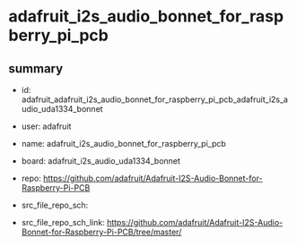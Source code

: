 # adafruit_i2s_audio_bonnet_for_raspberry_pi_pcb
 
## summary 
* id: adafruit_adafruit_i2s_audio_bonnet_for_raspberry_pi_pcb_adafruit_i2s_audio_uda1334_bonnet
* user: adafruit
* name: adafruit_i2s_audio_bonnet_for_raspberry_pi_pcb
* board: adafruit_i2s_audio_uda1334_bonnet
* repo: https://github.com/adafruit/Adafruit-I2S-Audio-Bonnet-for-Raspberry-Pi-PCB



* src_file_repo_sch: 
* src_file_repo_sch_link: https://github.com/adafruit/Adafruit-I2S-Audio-Bonnet-for-Raspberry-Pi-PCB/tree/master/






